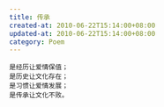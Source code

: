 ```yaml
---
title: 传承
created-at: 2010-06-22T15:14:00+08:00
updated-at: 2010-06-22T15:14:00+08:00
category: Poem
---
```


    是经历让爱情保值；
    是历史让文化存在；
    是习惯让爱情发展；
    是传承让文化不败。
